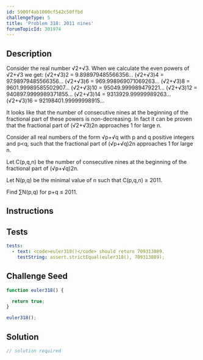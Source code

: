 ```yaml
---
id: 5900f4ab1000cf542c50ffbd
challengeType: 5
title: 'Problem 318: 2011 nines'
forumTopicId: 301974
---
```


## Description
<section id='description'>
Consider the real number √2+√3.
When we calculate the even powers of √2+√3
we get:
(√2+√3)2 = 9.898979485566356...
(√2+√3)4 = 97.98979485566356...
(√2+√3)6 = 969.998969071069263...
(√2+√3)8 = 9601.99989585502907...
(√2+√3)10 = 95049.999989479221...
(√2+√3)12 = 940897.9999989371855...
(√2+√3)14 = 9313929.99999989263...
(√2+√3)16 = 92198401.99999998915...

It looks like that the number of consecutive nines at the beginning of the fractional part of these powers is non-decreasing.
In fact it can be proven that the fractional part of (√2+√3)2n approaches 1 for large n.


Consider all real numbers of the form √p+√q with p and q positive integers and p<q, such that the fractional part
of (√p+√q)2n approaches 1 for large n.


Let C(p,q,n) be the number of consecutive nines at the beginning of the fractional part of  (√p+√q)2n.


Let N(p,q) be the minimal value of n such that C(p,q,n) ≥ 2011.


Find ∑N(p,q) for p+q ≤ 2011.
</section>

## Instructions
<section id='instructions'>

</section>

## Tests
<section id='tests'>

```yml
tests:
  - text: <code>euler318()</code> should return 709313889.
    testString: assert.strictEqual(euler318(), 709313889);

```

</section>

## Challenge Seed
<section id='challengeSeed'>

<div id='js-seed'>

```js
function euler318() {

  return true;
}

euler318();
```

</div>



</section>

## Solution
<section id='solution'>

```js
// solution required
```

</section>
